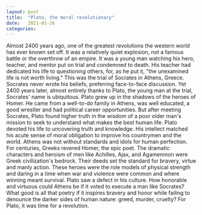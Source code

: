 ```yaml
---
layout: post
title:  "Plato, the moral revolutionary"
date:   2021-01-26
categories: 
---
```

Almost 2400 years ago, one of the greatest revolutions the western world has ever known set off. 
It was a relatively quiet explosion, not a famous battle or the overthrow of an empire. It was a young man watching his hero, teacher, and mentor put on trial and condemned to death. His teacher had dedicated his life to questioning others, for, as he put it, "the unexamined life is not worth living."
This was the trial of Socrates in Athens, Greece. Socrates never wrote his beliefs, preferring face-to-face discussion. Yet 2400 years later, almost entirely thanks to Plato, the young man at the trial, Socrates' name is ubiquitous.
Plato grew up in the shadows of the heroes of Homer. He came from a well-to-do family in Athens, was well educated, a good wrestler and had political career opportunities. 
But after meeting Socrates, Plato found higher truth in the wisdom of a poor older man's mission to seek to understand what makes the best human life. Plato devoted his life to uncovering truth and knowledge. His intellect matched his acute sense of moral obligation to improve his countrymen and the world.
Athens was not without standards and idols for human perfection. For centuries, Greeks revered Homer, the epic poet. The dramatic characters and heroism of men like Achilles, Ajax, and Agamemnon were Greek civilization's bedrock. Their deeds set the standard for bravery, virtue and manly action. These heroes were the role models of physical strength and daring in a time when war and violence were common and where winning meant survival.
Plato saw a defect in his culture. How honorable and virtuous could Athens be if it voted to execute a man like Socrates? What good is all that poetry if it inspires bravery and honor while failing to denounce the darker sides of human nature: greed, murder, cruelty?
For Plato, it was time for a revolution.